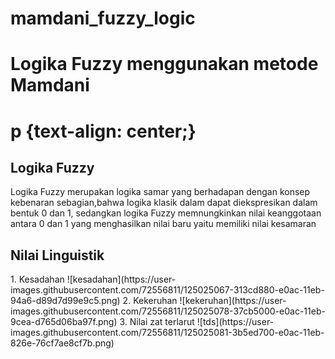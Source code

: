 # mamdani_fuzzy_logic
<h1> Logika Fuzzy menggunakan metode Mamdani <h1>
p {text-align: center;}
 
  <h2> Logika Fuzzy </h2>
<p>
Logika Fuzzy merupakan logika samar yang berhadapan dengan konsep kebenaran 
sebagian,bahwa logika klasik dalam dapat diekspresikan dalam bentuk 0 dan 1, sedangkan 
logika Fuzzy memnungkinkan nilai keanggotaan antara 0 dan 1 yang menghasilkan nilai baru 
yaitu memiliki nilai kesamaran
</>

   <h2> Nilai Linguistik </h2>
<p>
1. Kesadahan
  ![kesadahan](https://user-images.githubusercontent.com/72556811/125025067-313cd880-e0ac-11eb-94a6-d89d7d99e9c5.png)
2. Kekeruhan
  ![kekeruhan](https://user-images.githubusercontent.com/72556811/125025078-37cb5000-e0ac-11eb-9cea-d765d06ba97f.png)
3. Nilai zat terlarut 
  ![tds](https://user-images.githubusercontent.com/72556811/125025081-3b5ed700-e0ac-11eb-826e-76cf7ae8cf7b.png)
</p>
  
